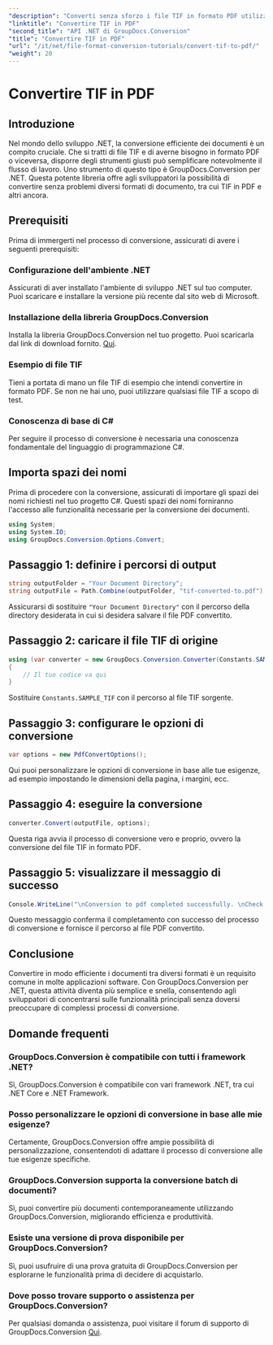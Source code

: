 ```yaml
---
"description": "Converti senza sforzo i file TIF in formato PDF utilizzando GroupDocs.Conversion per .NET. Semplifica il processo di conversione dei documenti."
"linktitle": "Convertire TIF in PDF"
"second_title": "API .NET di GroupDocs.Conversion"
"title": "Convertire TIF in PDF"
"url": "/it/net/file-format-conversion-tutorials/convert-tif-to-pdf/"
"weight": 20
---
```


# Convertire TIF in PDF

## Introduzione
Nel mondo dello sviluppo .NET, la conversione efficiente dei documenti è un compito cruciale. Che si tratti di file TIF e di averne bisogno in formato PDF o viceversa, disporre degli strumenti giusti può semplificare notevolmente il flusso di lavoro. Uno strumento di questo tipo è GroupDocs.Conversion per .NET. Questa potente libreria offre agli sviluppatori la possibilità di convertire senza problemi diversi formati di documento, tra cui TIF in PDF e altri ancora.
## Prerequisiti
Prima di immergerti nel processo di conversione, assicurati di avere i seguenti prerequisiti:
### Configurazione dell'ambiente .NET
Assicurati di aver installato l'ambiente di sviluppo .NET sul tuo computer. Puoi scaricare e installare la versione più recente dal sito web di Microsoft.
### Installazione della libreria GroupDocs.Conversion
Installa la libreria GroupDocs.Conversion nel tuo progetto. Puoi scaricarla dal link di download fornito. [Qui](https://releases.groupdocs.com/conversion/net/).
### Esempio di file TIF
Tieni a portata di mano un file TIF di esempio che intendi convertire in formato PDF. Se non ne hai uno, puoi utilizzare qualsiasi file TIF a scopo di test.
### Conoscenza di base di C#
Per seguire il processo di conversione è necessaria una conoscenza fondamentale del linguaggio di programmazione C#.

## Importa spazi dei nomi
Prima di procedere con la conversione, assicurati di importare gli spazi dei nomi richiesti nel tuo progetto C#. Questi spazi dei nomi forniranno l'accesso alle funzionalità necessarie per la conversione dei documenti.
```csharp
using System;
using System.IO;
using GroupDocs.Conversion.Options.Convert;
```

## Passaggio 1: definire i percorsi di output
```csharp
string outputFolder = "Your Document Directory";
string outputFile = Path.Combine(outputFolder, "tif-converted-to.pdf");
```
Assicurarsi di sostituire `"Your Document Directory"` con il percorso della directory desiderata in cui si desidera salvare il file PDF convertito.
## Passaggio 2: caricare il file TIF di origine
```csharp
using (var converter = new GroupDocs.Conversion.Converter(Constants.SAMPLE_TIF))
{
    // Il tuo codice va qui
}
```
Sostituire `Constants.SAMPLE_TIF` con il percorso al file TIF sorgente.
## Passaggio 3: configurare le opzioni di conversione
```csharp
var options = new PdfConvertOptions();
```
Qui puoi personalizzare le opzioni di conversione in base alle tue esigenze, ad esempio impostando le dimensioni della pagina, i margini, ecc.
## Passaggio 4: eseguire la conversione
```csharp
converter.Convert(outputFile, options);
```
Questa riga avvia il processo di conversione vero e proprio, ovvero la conversione del file TIF in formato PDF.
## Passaggio 5: visualizzare il messaggio di successo
```csharp
Console.WriteLine("\nConversion to pdf completed successfully. \nCheck output in {0}", outputFolder);
```
Questo messaggio conferma il completamento con successo del processo di conversione e fornisce il percorso al file PDF convertito.

## Conclusione
Convertire in modo efficiente i documenti tra diversi formati è un requisito comune in molte applicazioni software. Con GroupDocs.Conversion per .NET, questa attività diventa più semplice e snella, consentendo agli sviluppatori di concentrarsi sulle funzionalità principali senza doversi preoccupare di complessi processi di conversione.
## Domande frequenti
### GroupDocs.Conversion è compatibile con tutti i framework .NET?
Sì, GroupDocs.Conversion è compatibile con vari framework .NET, tra cui .NET Core e .NET Framework.
### Posso personalizzare le opzioni di conversione in base alle mie esigenze?
Certamente, GroupDocs.Conversion offre ampie possibilità di personalizzazione, consentendoti di adattare il processo di conversione alle tue esigenze specifiche.
### GroupDocs.Conversion supporta la conversione batch di documenti?
Sì, puoi convertire più documenti contemporaneamente utilizzando GroupDocs.Conversion, migliorando efficienza e produttività.
### Esiste una versione di prova disponibile per GroupDocs.Conversion?
Sì, puoi usufruire di una prova gratuita di GroupDocs.Conversion per esplorarne le funzionalità prima di decidere di acquistarlo.
### Dove posso trovare supporto o assistenza per GroupDocs.Conversion?
Per qualsiasi domanda o assistenza, puoi visitare il forum di supporto di GroupDocs.Conversion [Qui](https://forum.groupdocs.com/c/conversion/11).